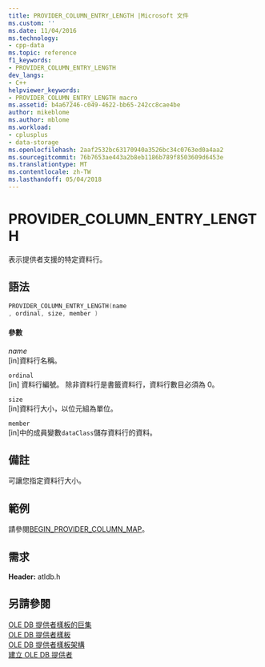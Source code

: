 ```yaml
---
title: PROVIDER_COLUMN_ENTRY_LENGTH |Microsoft 文件
ms.custom: ''
ms.date: 11/04/2016
ms.technology:
- cpp-data
ms.topic: reference
f1_keywords:
- PROVIDER_COLUMN_ENTRY_LENGTH
dev_langs:
- C++
helpviewer_keywords:
- PROVIDER_COLUMN_ENTRY_LENGTH macro
ms.assetid: b4a67246-c049-4622-bb65-242cc8cae4be
author: mikeblome
ms.author: mblome
ms.workload:
- cplusplus
- data-storage
ms.openlocfilehash: 2aaf2532bc63170940a3526bc34c0763ed0a4aa2
ms.sourcegitcommit: 76b7653ae443a2b8eb1186b789f8503609d6453e
ms.translationtype: MT
ms.contentlocale: zh-TW
ms.lasthandoff: 05/04/2018
---
```

# <a name="providercolumnentrylength"></a>PROVIDER_COLUMN_ENTRY_LENGTH
表示提供者支援的特定資料行。  
  
## <a name="syntax"></a>語法  
  
```cpp
PROVIDER_COLUMN_ENTRY_LENGTH(name  
, ordinal, size, member )  
```  
  
#### <a name="parameters"></a>參數  
 *name*  
 [in]資料行名稱。  
  
 `ordinal`  
 [in] 資料行編號。 除非資料行是書籤資料行，資料行數目必須為 0。  
  
 `size`  
 [in]資料行大小，以位元組為單位。  
  
 `member`  
 [in]中的成員變數`dataClass`儲存資料行的資料。  
  
## <a name="remarks"></a>備註  
 可讓您指定資料行大小。  
  
## <a name="example"></a>範例  
 請參閱[BEGIN_PROVIDER_COLUMN_MAP](../../data/oledb/begin-provider-column-map.md)。  
  
## <a name="requirements"></a>需求  
 **Header:** atldb.h  
  
## <a name="see-also"></a>另請參閱  
 [OLE DB 提供者樣板的巨集](../../data/oledb/macros-for-ole-db-provider-templates.md)   
 [OLE DB 提供者樣板](../../data/oledb/ole-db-provider-templates-cpp.md)   
 [OLE DB 提供者樣板架構](../../data/oledb/ole-db-provider-template-architecture.md)   
 [建立 OLE DB 提供者](../../data/oledb/creating-an-ole-db-provider.md)